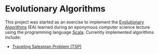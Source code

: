 # Evolutionary Algorithms

This project was started as an exercise to implement the [Evolutionary Algorithms][ea] (EA) learned
during an eponymous computer science lecture using the programming language [Scala][scala].
Currently implemented algorithms include:

-   [Traveling Salesman Problem (TSP)][tsp]

[ea]: http://en.wikipedia.org/wiki/Evolutionary_algorithm
[scala]: http://www.scala-lang.org/
[tsp]: http://en.wikipedia.org/wiki/Travelling_salesman_problem

